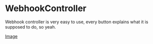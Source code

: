 # WebhookController

Webhook controller is very easy to use, every button explains what it is supposed to do, so yeah.

[Image](demo.png)
